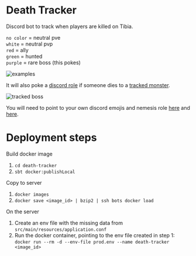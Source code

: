 # Death Tracker

Discord bot to track when players are killed on Tibia.    

  `no color` = neutral pve    
  `white` = neutral pvp    
  `red` = ally    
  `green` = hunted    
  `purple` = rare boss (this pokes)    

![examples](https://i.imgur.com/nMJK05h.gif)

It will also poke a [discord role](https://github.com/Leo32onGIT/death-tracker/blob/main/death-tracker/src/main/resources/application.conf#L23) if someone dies to a [tracked monster](https://github.com/Leo32onGIT/death-tracker/blob/main/death-tracker/src/main/resources/application.conf#L24-L94).

![tracked boss](https://i.imgur.com/Tjofi3h.png)

You will need to point to your own discord emojis and nemesis role [here](https://github.com/Leo32onGIT/death-tracker/blob/main/death-tracker/src/main/resources/application.conf#L6-L23) and [here](https://github.com/Leo32onGIT/death-tracker/blob/main/death-tracker/src/main/scala/com/kiktibia/deathtracker/DeathTrackerStream.scala#L190-L194).
# Deployment steps

Build docker image  
1. `cd death-tracker`
1. `sbt docker:publishLocal`

Copy to server  
1. `docker images`
1. `docker save <image_id> | bzip2 | ssh bots docker load`

On the server
1. Create an env file with the missing data from `src/main/resources/application.conf`
1. Run the docker container, pointing to the env file created in step 1: `docker run --rm -d --env-file prod.env --name death-tracker <image_id>`
